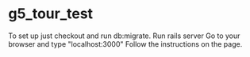 g5_tour_test
============

To set up just checkout and run db:migrate.
Run rails server
Go to your browser and type "localhost:3000"
Follow the instructions on the page.